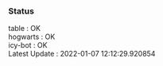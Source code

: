 ### Status


table : OK  
hogwarts : OK  
icy-bot : OK  
Latest Update : 2022-01-07 12:12:29.920854
